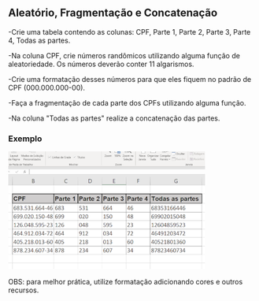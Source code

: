 <h2>Aleatório, Fragmentação e Concatenação</h2>

-Crie uma tabela contendo as colunas: CPF, Parte 1, Parte 2, Parte 3, Parte 4, Todas as partes.

-Na coluna CPF, crie números randômicos utilizando alguma função de aleatoriedade. Os números deverão conter 11 algarismos.

-Crie uma formatação desses números para que eles fiquem no padrão de CPF (000.000.000-00).

-Faça a fragmentação de cada parte dos CPFs utilizando alguma função.

-Na coluna "Todas as partes" realize a concatenação das partes.

<h3>Exemplo</h3>


<img src="imagem_excel.png" alt="Imagem Exemplo">

OBS: para melhor prática, utilize formatação adicionando cores e outros recursos.
